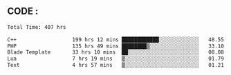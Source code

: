 ## CODE :
<!--START_SECTION:waka-->

```txt
Total Time: 407 hrs

C++                  199 hrs 12 mins ████████████░░░░░░░░░░░░░   48.55 %
PHP                  135 hrs 49 mins ████████▒░░░░░░░░░░░░░░░░   33.10 %
Blade Template       33 hrs 10 mins  ██░░░░░░░░░░░░░░░░░░░░░░░   08.08 %
Lua                  7 hrs 19 mins   ▒░░░░░░░░░░░░░░░░░░░░░░░░   01.79 %
Text                 4 hrs 57 mins   ▒░░░░░░░░░░░░░░░░░░░░░░░░   01.21 %
```

<!--END_SECTION:waka-->
